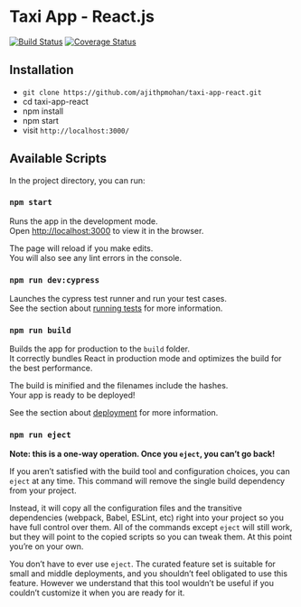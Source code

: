 # Taxi App - React.js

[![Build Status](https://travis-ci.com/ajithpmohan/taxi-app-react.svg?token=U6tXt8qPvdLZEiWxFSoi&branch=master)](https://travis-ci.com/ajithpmohan/taxi-app-react) [![Coverage Status](https://coveralls.io/repos/github/ajithpmohan/taxi-app-react/badge.svg?branch=master)](https://coveralls.io/github/ajithpmohan/taxi-app-react?branch=master)

## Installation

* `git clone https://github.com/ajithpmohan/taxi-app-react.git`
* cd taxi-app-react
* npm install
* npm start
* visit `http://localhost:3000/`

## Available Scripts

In the project directory, you can run:

### `npm start`

Runs the app in the development mode.<br />
Open [http://localhost:3000](http://localhost:3000) to view it in the browser.

The page will reload if you make edits.<br />
You will also see any lint errors in the console.

### `npm run dev:cypress`

Launches the cypress test runner and run your test cases.<br />
See the section about [running tests](https://facebook.github.io/create-react-app/docs/running-tests) for more information.

### `npm run build`

Builds the app for production to the `build` folder.<br />
It correctly bundles React in production mode and optimizes the build for the best performance.

The build is minified and the filenames include the hashes.<br />
Your app is ready to be deployed!

See the section about [deployment](https://facebook.github.io/create-react-app/docs/deployment) for more information.

### `npm run eject`

**Note: this is a one-way operation. Once you `eject`, you can’t go back!**

If you aren’t satisfied with the build tool and configuration choices, you can `eject` at any time. This command will remove the single build dependency from your project.

Instead, it will copy all the configuration files and the transitive dependencies (webpack, Babel, ESLint, etc) right into your project so you have full control over them. All of the commands except `eject` will still work, but they will point to the copied scripts so you can tweak them. At this point you’re on your own.

You don’t have to ever use `eject`. The curated feature set is suitable for small and middle deployments, and you shouldn’t feel obligated to use this feature. However we understand that this tool wouldn’t be useful if you couldn’t customize it when you are ready for it.
